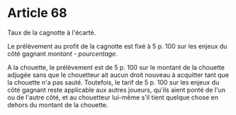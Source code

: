 # Article 68

Taux de la cagnotte à l'écarté.

Le prélèvement au profit de la cagnotte est fixé à 5 p. 100 sur les enjeux du côté gagnant *montant - pourcentage*.

A la chouette, le prélèvement est de 5 p. 100 sur le montant de la chouette adjugée sans que le chouetteur ait aucun droit nouveau à acquitter tant que la chouette n'a pas sauté. Toutefois, le tarif de 5 p. 100 sur les enjeux du côté gagnant reste applicable aux autres joueurs, qu'ils aient ponté de l'un ou de l'autre côté, et au chouetteur lui-même s'il tient quelque chose en dehors du montant de la chouette.
